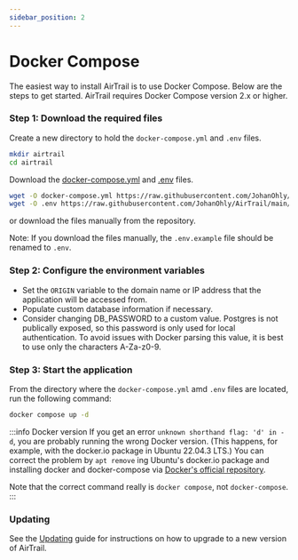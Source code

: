 ```yaml
---
sidebar_position: 2
---
```


# Docker Compose

The easiest way to install AirTrail is to use Docker Compose.
Below are the steps to get started.
AirTrail requires Docker Compose version 2.x or higher.

### Step 1: Download the required files

Create a new directory to hold the `docker-compose.yml` and `.env` files.

```bash
mkdir airtrail
cd airtrail
```

Download the [docker-compose.yml](https://raw.githubusercontent.com/JohanOhly/AirTrail/main/docker-compose.yml) and [.env](https://raw.githubusercontent.com/JohanOhly/AirTrail/main/.env.example) files.

```bash
wget -O docker-compose.yml https://raw.githubusercontent.com/JohanOhly/AirTrail/main/docker-compose.yml
wget -O .env https://raw.githubusercontent.com/JohanOhly/AirTrail/main/.env.example
```

or download the files manually from the repository.

Note: If you download the files manually, the `.env.example` file should be renamed to `.env`.

### Step 2: Configure the environment variables

- Set the `ORIGIN` variable to the domain name or IP address that the application will be accessed from.
- Populate custom database information if necessary.
- Consider changing DB_PASSWORD to a custom value. Postgres is not publically exposed, so this password is only used for
  local authentication. To avoid issues with Docker parsing this value, it is best to use only the characters A-Za-z0-9.

### Step 3: Start the application

From the directory where the `docker-compose.yml` amd `.env` files are located, run the following command:

```bash
docker compose up -d
```

:::info Docker version
If you get an error `unknown shorthand flag: 'd' in -d`, you are probably running the wrong Docker version. (This
happens, for example, with the docker.io package in Ubuntu 22.04.3 LTS.) You can correct the problem by `apt remove`
ing
Ubuntu's docker.io package and installing docker and docker-compose
via [Docker's official repository](https://docs.docker.com/engine/install/ubuntu/#install-using-the-repository).

Note that the correct command really is `docker compose`, not `docker-compose`.
:::

### Updating

See the [Updating](/docs/install/updating) guide for instructions on how to upgrade to a new version of AirTrail.